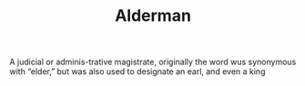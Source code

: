---
title: Alderman
permalink: "/definitions/alderman.html"
body: A judicial or adminis-trative magistrate, originally the word wus synonymous
  with “elder,” but was also used to designate an earl, and even a king
published_at: '2018-07-07'
layout: post
---